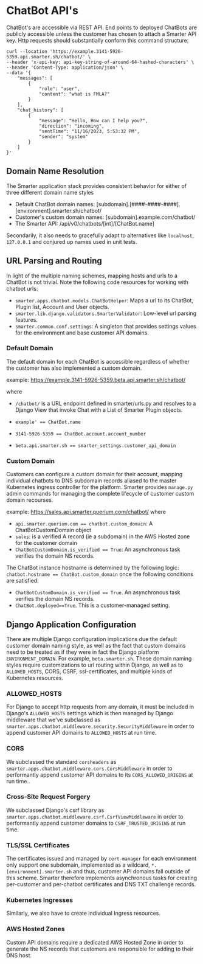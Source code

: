 # ChatBot API's

ChatBot's are accessible via REST API. End points to deployed ChatBots are publicly accessible unless the customer has chosen to attach a Smarter API key. Http requests should substantially conform this command structure:

```console
curl --location 'https://example.3141-5926-5359.api.smarter.sh/chatbot/' \
--header 'x-api-key: api-key-string-of-around-64-hashed-characters' \
--header 'Content-Type: application/json' \
--data '{
    "messages": [
        {
            "role": "user",
            "content": "what is FMLA?"
        }
    ],
    "chat_history": [
        {
            "message": "Hello, How can I help you?",
            "direction": "incoming",
            "sentTime": "11/16/2023, 5:53:32 PM",
            "sender": "system"
        }
    ]
}'
```

## Domain Name Resolution

The Smarter application stack provides consistent behavior for either of three different domain name styles

- Default ChatBot domain names: [subdomain].[####-####-####].[environment].smarter.sh/chatbot/
- Customer's custom domain names: [subdomain].example.com/chatbot/
- The Smarter API: /api/v0/chatbots/[int]/[ChatBot.name]

Secondarily, it also needs to gracefully adapt to alternatives like `localhost`, `127.0.0.1` and conjured up names used in unit tests.

## URL Parsing and Routing

In light of the multiple naming schemes, mapping hosts and urls to a ChatBot is not trivial. Note the following code resources for working with chatbot urls:

- `smarter.apps.chatbot.models.ChatBotHelper`: Maps a url to its ChatBot, Plugin list, Account and User objects.
- `smarter.lib.django.validators.SmarterValidator`: Low-level url parsing features.
- `smarter.common.conf.settings`: A singleton that provides settings values for the environment and base customer API domains.

### Default Domain

The default domain for each ChatBot is accessible regardless of whether the customer has also implemented a custom domain.

example: https://example.3141-5926-5359.beta.api.smarter.sh/chatbot/

where

- `/chatbot/` is a URL endpoint defined in smarter/urls.py and resolves to a Django View that invoke Chat with a List of Smarter Plugin objects.

- `example' == ChatBot.name`
- `3141-5926-5359 == ChatBot.account.account_number`
- `beta.api.smarter.sh == smarter_settings.customer_api_domain`

### Custom Domain

Customers can configure a custom domain for their account, mapping individual chatbots to DNS subdomain records aliased to the master Kubernetes ingress controller for the platform. Smarter provides `manage.py` admin commands for managing the complete lifecycle of customer custom domain recourses.

example: https://sales.api.smarter.querium.com/chatbot/
where

- `api.smarter.querium.com == chatbot.custom_domain`: A ChatBotCustomDomain object
- `sales`: is a verified A record (ie a subdomain) in the AWS Hosted zone for the customer domain
- `ChatBotCustomDomain.is_verified == True`: An asynchronous task verifies the domain NS records.

The ChatBot instance hostname is determined by the following logic: `chatbot.hostname == ChatBot.custom_domain` once the following conditions are satisfied:

- `ChatBotCustomDomain.is_verified == True`. An asynchronous task verifies the domain NS records.
- `ChatBot.deployed==True`. This is a customer-managed setting.

## Django Application Configuration

There are multiple Django configuration implications due the default customer domain naming style, as well as the fact that custom domains need to be treated as if they were in fact the Django platform `ENVIRONMENT_DOMAIN`. For example, `beta.smarter.sh`. These domain naming styles require customizations to url routing within Django, as well as to `ALLOWED_HOSTS`, CORS, CSRF, ssl-certificates, and multiple kinds of Kubernetes resources.

### ALLOWED_HOSTS

For Django to accept http requests from any domain, it must be included in Django's `ALLOWED_HOSTS` settings which is then managed by Django middleware that we've subclassed as `smarter.apps.chatbot.middleware.security.SecurityMiddleware` in order to append customer API domains to `ALLOWED_HOSTS` at run time.

### CORS

We subclassed the standard `corsheaders` as `smarter.apps.chatbot.middleware.cors.CorsMiddleware` in order to performantly append customer API domains to its `CORS_ALLOWED_ORIGINS` at run time..

### Cross-Site Request Forgery

We subclassed Django's csrf library as `smarter.apps.chatbot.middleware.csrf.CsrfViewMiddleware` in order to performantly append customer domains to `CSRF_TRUSTED_ORIGINS` at run time.

### TLS/SSL Certificates

The certificates issued and managed by `cert-manager` for each environment only support one subdomain, implemented as a wildcard, `*.[environment].smarter.sh` and thus, customer API domains fall outside of this scheme. Smarter therefore implements asynchronous tasks for creating per-customer and per-chatbot certificates and DNS TXT challenge records.

### Kubernetes Ingresses

Similarly, we also have to create individual Ingress resources.

### AWS Hosted Zones

Custom API domains require a dedicated AWS Hosted Zone in order to generate the NS records that customers are responsible for adding to their DNS host.
